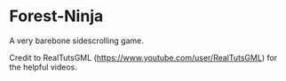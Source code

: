 # Forest-Ninja
A very barebone sidescrolling game.

Credit to RealTutsGML (https://www.youtube.com/user/RealTutsGML) for the helpful videos.

